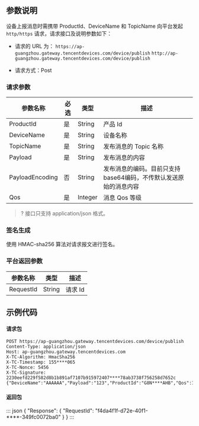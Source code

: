 ## 参数说明

设备上报消息时需携带 ProductId、DeviceName 和 TopicName 向平台发起 `http/https` 请求，请求接口及说明参数如下：

- 请求的 URL 为：
  ``
  https://ap-guangzhou.gateway.tencentdevices.com/device/publish
  ``
  ``
  http://ap-guangzhou.gateway.tencentdevices.com/device/publish
  ``

- 请求方式：Post

### 请求参数

| 参数名称        | 必选 | 类型    | 描述                                                         |
| --------------- | ---- | ------- | ------------------------------------------------------------ |
| ProductId       | 是   | String  | 产品 Id                                                     |
| DeviceName      | 是   | String  | 设备名称                                                     |
| TopicName       | 是   | String  | 发布消息的 Topic 名称                                          |
| Payload         | 是   | String  | 发布消息的内容                                               |
| PayloadEncoding | 否   | String  | 发布消息的编码。目前只支持base64编码，不传默认发送原始的消息内容 |
| Qos             | 是   | Integer | 消息 Qos 等级                                                  |

>? 接口只支持 application/json 格式。

### 签名生成

使用 HMAC-sha256 算法对请求报文进行签名。

### 平台返回参数

| 参数名称  | 类型   | 描述   |
| --------- | ------ | ------ |
| RequestId | String | 请求 Id |

## 示例代码

#### 请求包

```
POST https://ap-guangzhou.gateway.tencentdevices.com/device/publish
Content-Type: application/json
Host: ap-guangzhou.gateway.tencentdevices.com
X-TC-Algorithm: HmacSha256
X-TC-Timestamp: 155****065
X-TC-Nonce: 5456
X-TC-Signature: 2230eefd229f582d8b1b891af7107b915972407****78ab3738f756258d7652c
{"DeviceName":"AAAAAA","Payload":"123","ProductId":"G8N****AHB","Qos":1,"TopicName":"G8N****AHB/AAAAAA/data"}
```

#### 返回包
<dx-codeblock>
:::  json
{
  "Response": {
    "RequestId": "f4da4f1f-d72e-40f1-****-349fc0072ba0"
  }
}
:::
</dx-codeblock>







